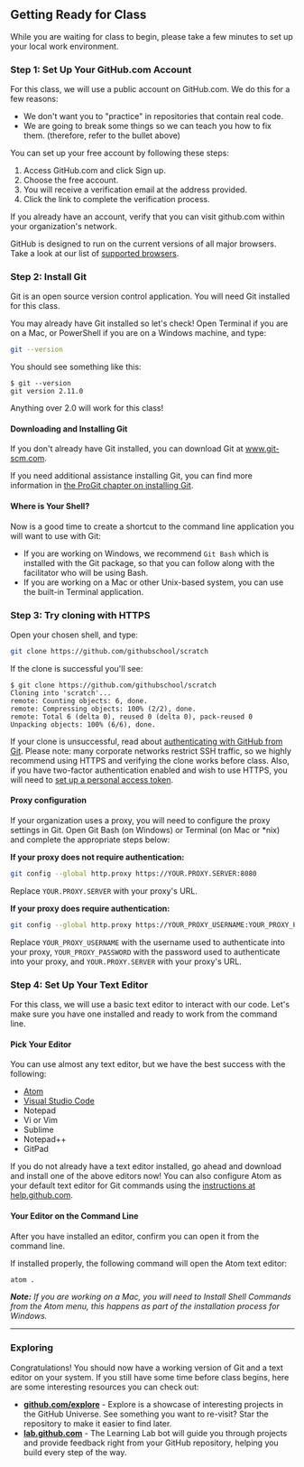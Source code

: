 ## Getting Ready for Class

While you are waiting for class to begin, please take a few minutes to set up your local work environment.

<!-- toc -->

### Step 1: Set Up Your GitHub.com Account

For this class, we will use a public account on GitHub.com. We do this for a few reasons:

- We don't want you to "practice" in repositories that contain real code.
- We are going to break some things so we can teach you how to fix them. (therefore, refer to the bullet above)

You can set up your free account by following these steps:

1. Access GitHub.com and click Sign up.
1. Choose the free account.
1. You will receive a verification email at the address provided.
1. Click the link to complete the verification process.

If you already have an account, verify that you can visit github.com within your organization's network.

GitHub is designed to run on the current versions of all major browsers. Take a look at our list of [supported browsers](https://help.github.com/articles/supported-browsers/).

### Step 2: Install Git

Git is an open source version control application. You will need Git installed for this class.

You may already have Git installed so let's check! Open Terminal if you are on a Mac, or PowerShell if you are on a Windows machine, and type:

```sh
git --version
```

You should see something like this:

```shell-session
$ git --version
git version 2.11.0
```

Anything over 2.0 will work for this class!

#### Downloading and Installing Git

If you don't already have Git installed, you can download Git at www.git-scm.com.

If you need additional assistance installing Git, you can find more information in [the ProGit chapter on installing Git](http://git-scm.com/book/en/v2/Getting-Started-Installing-Git).

#### Where is Your Shell?

Now is a good time to create a shortcut to the command line application you will want to use with Git:

- If you are working on Windows, we recommend `Git Bash` which is installed with the Git package, so that you can follow along with the facilitator who will be using Bash.
- If you are working on a Mac or other Unix-based system, you can use the built-in Terminal application.

### Step 3: Try cloning with HTTPS

Open your chosen shell, and type:

```sh
git clone https://github.com/githubschool/scratch
```

If the clone is successful you'll see:

```shell-session
$ git clone https://github.com/githubschool/scratch
Cloning into 'scratch'...
remote: Counting objects: 6, done.
remote: Compressing objects: 100% (2/2), done.
remote: Total 6 (delta 0), reused 0 (delta 0), pack-reused 0
Unpacking objects: 100% (6/6), done.
```

If your clone is unsuccessful, read about [authenticating with GitHub from Git](https://help.github.com/articles/set-up-git/#next-steps-authenticating-with-github-from-git). Please note: many corporate networks restrict SSH traffic, so we highly recommend using HTTPS and verifying the clone works before class. Also, if you have two-factor authentication enabled and wish to use HTTPS, you will need to [set up a personal access token](https://help.github.com/articles/https-cloning-errors/#provide-access-token-if-2fa-enabled).

#### Proxy configuration

If your organization uses a proxy, you will need to configure the proxy settings in Git. Open Git Bash (on Windows) or Terminal (on Mac or \*nix) and complete the appropriate steps below:

**If your proxy does not require authentication:**

```sh
git config --global http.proxy https://YOUR.PROXY.SERVER:8080
```

Replace `YOUR.PROXY.SERVER` with your proxy's URL.

**If your proxy does require authentication:**

```sh
git config --global http.proxy https://YOUR_PROXY_USERNAME:YOUR_PROXY_PASSWORD@YOUR.PROXY.SERVER:8080
```

Replace `YOUR_PROXY_USERNAME` with the username used to authenticate into your proxy, `YOUR_PROXY_PASSWORD` with the password used to authenticate into your proxy, and `YOUR.PROXY.SERVER` with your proxy's URL.

### Step 4: Set Up Your Text Editor

For this class, we will use a basic text editor to interact with our code. Let's make sure you have one installed and ready to work from the command line.

#### Pick Your Editor

You can use almost any text editor, but we have the best success with the following:

- [Atom](https://atom.io/)
- [Visual Studio Code](https://code.visualstudio.com)
- Notepad
- Vi or Vim
- Sublime
- Notepad++
- GitPad

If you do not already have a text editor installed, go ahead and download and install one of the above editors now! You can also configure Atom as your default text editor for Git commands using the [instructions at help.github.com](https://help.github.com/articles/associating-text-editors-with-git/).

#### Your Editor on the Command Line

After you have installed an editor, confirm you can open it from the command line.

If installed properly, the following command will open the Atom text editor:

```sh
atom .
```

_**Note:** If you are working on a Mac, you will need to Install Shell Commands from the Atom menu, this happens as part of the installation process for Windows._

---

### Exploring

Congratulations! You should now have a working version of Git and a text editor on your system. If you still have some time before class begins, here are some interesting resources you can check out:

- **[github.com/explore](https://www.github.com/explore)** - Explore is a showcase of interesting projects in the GitHub Universe. See something you want to re-visit? Star the repository to make it easier to find later.
- **[lab.github.com](https://lab.github.com)** - The Learning Lab bot will guide you through projects and provide feedback right from your GitHub repository, helping you build every step of the way.
